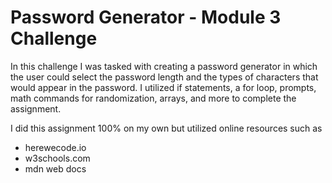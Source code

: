 # Password Generator - Module 3 Challenge

In this challenge I was tasked with creating a password generator in which the user could select the password length and the types of characters that would appear in the password. I utilized if statements, a for loop, prompts, math commands for randomization, arrays, and more to complete the assignment.

I did this assignment 100% on my own but utilized online resources such as

- herewecode.io
- w3schools.com
- mdn web docs
